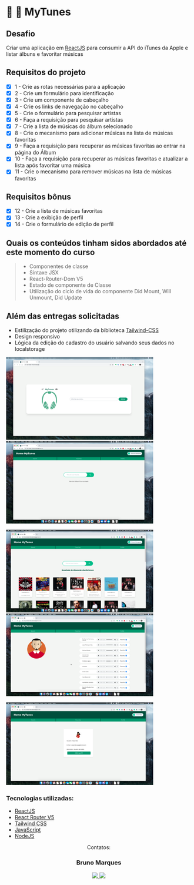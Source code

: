 # :rocket:  :apple:  MyTunes

## Desafio

Criar uma aplicação em [ReactJS](https://reactjs.org/) para consumir a API do iTunes da Apple e listar álbuns e favoritar músicas


## Requisitos do projeto

- [x] 1 - Crie as rotas necessárias para a aplicação
- [x] 2 - Crie um formulário para identificação
- [x] 3 - Crie um componente de cabeçalho
- [x] 4 - Crie os links de navegação no cabeçalho
- [x] 5 - Crie o formulário para pesquisar artistas
- [x] 6 - Faça a requisição para pesquisar artistas
- [x] 7 - Crie a lista de músicas do álbum selecionado
- [x] 8 - Crie o mecanismo para adicionar músicas na lista de músicas favoritas
- [x] 9 - Faça a requisição para recuperar as músicas favoritas ao entrar na página do Álbum
- [x] 10 - Faça a requisição para recuperar as músicas favoritas e atualizar a lista após favoritar uma música
- [x] 11 - Crie o mecanismo para remover músicas na lista de músicas favoritas

## Requisitos bônus

- [x]  12 - Crie a lista de músicas favoritas
- [x]  13 - Crie a exibição de perfil
- [x]  14 - Crie o formulário de edição de perfil

## Quais os conteúdos tinham sidos abordados até este momento do curso

> - Componentes de classe
> - Sintaxe JSX
> - React-Router-Dom V5
> - Estado de componente de Classe
> - Utilização do ciclo de vida do componente Did Mount, Will Unmount, Did Update

## Além das entregas solicitadas

- Estilização do projeto otilizando da biblioteca [Tailwind-CSS](https://tailwindcss.com/)
- Design responsivo
- Lógica da edição do cadastro do usuário salvando seus dados no localstorage


<img alt="Imagem da tela de Login" width="400" src="https://raw.githubusercontent.com/blmarquess/MyTunes/bruno-marques-project-trybetunes/images/login.png" />    <img alt="Imagem da tela de pesquisa de Albuns" width="400" src="https://raw.githubusercontent.com/blmarquess/MyTunes/bruno-marques-project-trybetunes/images/search.png" />

<img alt="Imagem da tela de pesquisa mostrando resultados da pesquisa" width="400" src="https://raw.githubusercontent.com/blmarquess/MyTunes/bruno-marques-project-trybetunes/images/search_resultes.png" />    <img alt="Imagem da tela de albuns marcados como favoritos" width="400" src="https://raw.githubusercontent.com/blmarquess/MyTunes/bruno-marques-project-trybetunes/images/favorites.png" />
                                                                             
<img alt="Imagem da tela de usuario" width="400" aling="center" src="https://raw.githubusercontent.com/blmarquess/MyTunes/bruno-marques-project-trybetunes/images/user_profile.png" />

### Tecnologias utilizadas:
- [ReactJS](https://reactjs.org/)
- [React Router V5](https://reactrouter.com/)
- [Tailwind CSS](https://tailwindcss.com/)
- [JavaScript](https://www.javascript.com/)
- [NodeJS](https://nodejs.org/)



<div  align="center">
<p align="center">Contatos: <br></p>

<p align="center" style="max-width: 50%;">
 <h3>Bruno Marques</h3>
  <a href="https://www.linkedin.com/in/00brunomarques/" alt="link para o Linkedin de Bruno Marques" rel="nofollow">
  <img src="https://img.shields.io/badge/LinkedIn-0077B5?style=for-the-badge&logo=linkedin&logoColor=white" style="max-width: 100%;">
  </a>
  <a href="mailto:blmarques.dev@gmail.com" alt="link para o enviar e-mail para Bruno Marques" target="_blank">
  <img src="https://img.shields.io/badge/Gmail-D14836?style=for-the-badge&logo=gmail&logoColor=white" style="max-width: 100%;">
  </a>
</p>
<div>
